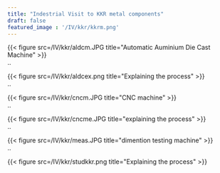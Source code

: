 ```yaml
---
title: "Indestrial Visit to KKR metal components"
draft: false
featured_image : '/IV/kkr/kkrm.png'
---
```


{{< figure src=/IV/kkr/aldcm.JPG title="Automatic Auminium Die Cast Machine" >}}  
..

{{< figure src=/IV/kkr/aldcex.png title="Explaining the process" >}}  
..

{{< figure src=/IV/kkr/cncm.JPG title="CNC machine" >}}  
..

{{< figure src=/IV/kkr/cncme.JPG title="explaining the process" >}}  
..

{{< figure src=/IV/kkr/meas.JPG title="dimention testing machine" >}}  
..

{{< figure src=/IV/kkr/studkkr.png title="Explaining the process" >}}